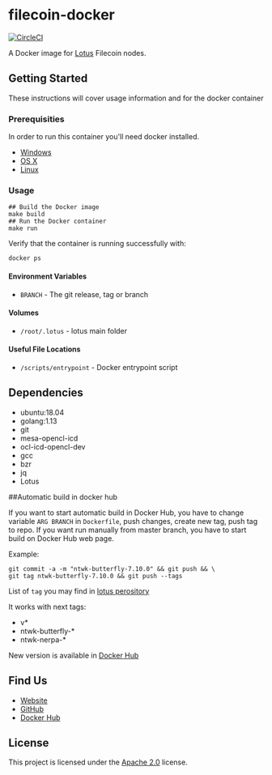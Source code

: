 # filecoin-docker

[![CircleCI](https://circleci.com/gh/openworklabs/filecoin-docker.svg?style=svg)](https://circleci.com/gh/openworklabs/filecoin-docker)

A Docker image for [Lotus](https://github.com/filecoin-project/lotus) Filecoin nodes.

## Getting Started

These instructions will cover usage information and for the docker container

### Prerequisities

In order to run this container you'll need docker installed.

- [Windows](https://docs.docker.com/windows/started)
- [OS X](https://docs.docker.com/mac/started/)
- [Linux](https://docs.docker.com/linux/started/)

### Usage

```shell
## Build the Docker image
make build
## Run the Docker container
make run
```

Verify that the container is running successfully with:

```shell
docker ps
```

#### Environment Variables

- `BRANCH` - The git release, tag or branch

#### Volumes

- `/root/.lotus` - lotus main folder

#### Useful File Locations

- `/scripts/entrypoint` - Docker entrypoint script

## Dependencies

- ubuntu:18.04
- golang:1.13
- git
- mesa-opencl-icd
- ocl-icd-opencl-dev
- gcc
- bzr 
- jq
- Lotus

##Automatic build in docker hub

If you want to start automatic build in Docker Hub, you have to change variable `ARG BRANCH`
in `Dockerfile`, push changes, create new tag, push tag to repo.
If you want run manually from master branch, you have to start build on Docker Hub web page.

Example:
 
    git commit -a -m "ntwk-butterfly-7.10.0" && git push && \
    git tag ntwk-butterfly-7.10.0 && git push --tags

List of `tag` you may find in [lotus perository](https://github.com/filecoin-project/lotus/tags)

It works with next tags:
* v*
* ntwk-butterfly-*
* ntwk-nerpa-*

New version is available in [Docker Hub](https://hub.docker.com/r/openworklabs/lotus/tags)
## Find Us

- [Website](https://www.openworklabs.com)
- [GitHub](https://github.com/openworklabs)
- [Docker Hub](https://hub.docker.com/orgs/openworklabs/repositories)

## License

This project is licensed under the [Apache 2.0](https://github.com/openworklabs/filecoin-docker/blob/master/LICENSE) license.

